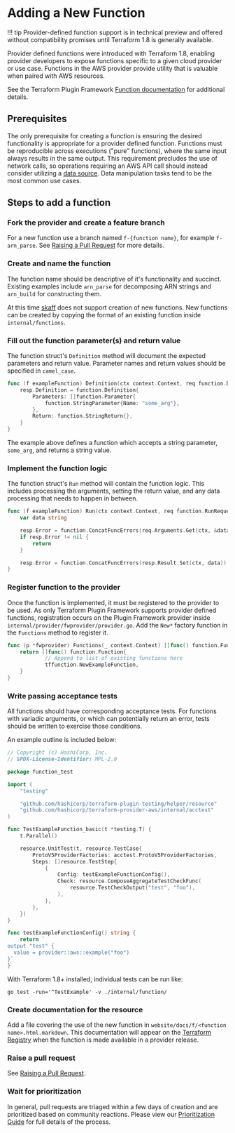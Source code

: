 # Adding a New Function

!!! tip
    Provider-defined function support is in technical preview and offered without compatibility promises until Terraform 1.8 is generally available.

Provider defined functions were introduced with Terraform 1.8, enabling provider developers to expose functions specific to a given cloud provider or use case.
Functions in the AWS provider provide utility that is valuable when paired with AWS resources.

See the Terraform Plugin Framework [Function documentation](https://developer.hashicorp.com/terraform/plugin/framework/functions) for additional details.

## Prerequisites

The only prerequisite for creating a function is ensuring the desired functionality is appropriate for a provider defined function.
Functions must be reproducible across executions ("pure" functions), where the same input always results in the same output.
This requirement precludes the use of network calls, so operations requiring an AWS API call should instead consider utilizing a [data source](add-a-new-datasource.md).
Data manipulation tasks tend to be the most common use cases.

## Steps to add a function

### Fork the provider and create a feature branch

For a new function use a branch named `f-{function name}`, for example `f-arn_parse`.
See [Raising a Pull Request](raising-a-pull-request.md) for more details.

### Create and name the function

The function name should be descriptive of it's functionality and succinct.
Existing examples include `arn_parse` for decomposing ARN strings and `arn_build` for constructing them.

At this time [skaff](skaff.md) does not support creation of new functions.
New functions can be created by copying the format of an existing function inside `internal/functions`.

### Fill out the function parameter(s) and return value

The function struct's `Definition` method will document the expected parameters and return value.
Parameter names and return values should be specified in `camel_case`.

```go
func (f exampleFunction) Definition(ctx context.Context, req function.DefinitionRequest, resp *function.DefinitionResponse) {
	resp.Definition = function.Definition{
		Parameters: []function.Parameter{
			function.StringParameter{Name: "some_arg"},
		},
		Return: function.StringReturn{},
	}
}
```

The example above defines a function which accepts a string parameter, `some_arg`, and returns a string value.

### Implement the function logic

The function struct's `Run` method will contain the function logic.
This includes processing the arguments, setting the return value, and any data processing that needs to happen in between.

```go
func (f exampleFunction) Run(ctx context.Context, req function.RunRequest, resp *function.RunResponse) {
	var data string

	resp.Error = function.ConcatFuncErrors(req.Arguments.Get(ctx, &data))
	if resp.Error != nil {
		return
	}

	resp.Error = function.ConcatFuncErrors(resp.Result.Set(ctx, data))
}
```

### Register function to the provider

Once the function is implemented, it must be registered to the provider to be used.
As only Terraform Plugin Framework supports provider defined functions, registration occurs on the Plugin Framework provider inside `internal/provider/fwprovider/provider.go`.
Add the `New*` factory function in the `Functions` method to register it.

```go
func (p *fwprovider) Functions(_ context.Context) []func() function.Function {
	return []func() function.Function{
            // Append to list of existing functions here
            tffunction.NewExampleFunction,
	}
}
```

### Write passing acceptance tests

All functions should have corresponding acceptance tests.
For functions with variadic arguments, or which can potentially return an error, tests should be written to exercise those conditions.

An example outline is included below:

```go
// Copyright (c) HashiCorp, Inc.
// SPDX-License-Identifier: MPL-2.0

package function_test

import (
	"testing"

	"github.com/hashicorp/terraform-plugin-testing/helper/resource"
	"github.com/hashicorp/terraform-provider-aws/internal/acctest"
)

func TestExampleFunction_basic(t *testing.T) {
	t.Parallel()

	resource.UnitTest(t, resource.TestCase{
		ProtoV5ProviderFactories: acctest.ProtoV5ProviderFactories,
		Steps: []resource.TestStep{
			{
				Config: testExampleFunctionConfig(),
				Check: resource.ComposeAggregateTestCheckFunc(
					resource.TestCheckOutput("test", "foo"),
				),
			},
		},
	})
}

func testExampleFunctionConfig() string {
	return `
output "test" {
  value = provider::aws::example("foo")
}`
}
```

With Terraform 1.8+ installed, individual tests can be run like:

```console
go test -run='^TestExample' -v ./internal/function/
```

### Create documentation for the resource

Add a file covering the use of the new function in `website/docs/f/<function name>.html.markdown`.
This documentation will appear on the [Terraform Registry](https://registry.terraform.io/providers/hashicorp/aws/latest) when the function is made available in a provider release.

### Raise a pull request

See [Raising a Pull Request](raising-a-pull-request.md).

### Wait for prioritization

In general, pull requests are triaged within a few days of creation and are prioritized based on community reactions.
Please view our [Prioritization Guide](prioritization.md) for full details of the process.
